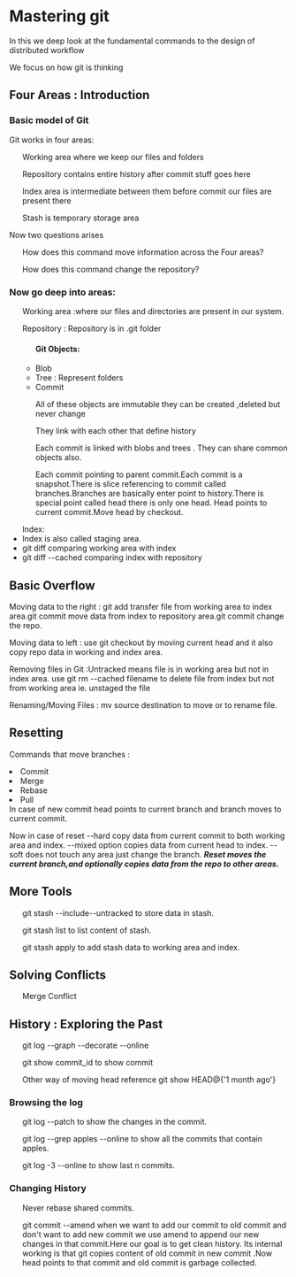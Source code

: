 <p><h1>Mastering git</h1></p>
<p>In this we deep look at the fundamental commands to the design of distributed workflow</p>
<p>We focus on how git is thinking</p>
<p><h2>Four Areas : Introduction</h2></P>
<p><h3>Basic model of Git </h3></p>
<p> Git works in four areas:</p>
<ul>Working area where we keep our files and folders</ul>
<ul>Repository contains entire history after commit stuff goes here</ul>
<ul>Index area is intermediate between them before commit our files are present there</ul>
<ul>Stash is temporary storage area</ul>

<p> Now two questions arises</p>
<ul>How does this command move information across the Four areas?</ul>
<ul>How does this command change the repository?</ul>

<p><h3> Now go deep into areas:</h3></p>
<ul>Working area :where our files and directories are present in our system. </ul>
<ul>Repository : Repository is in .git folder
<ul><h4>Git Objects: </h4>
<li>Blob</li>
<li>Tree : Represent folders</li>
<li>Commit</li>
<p> All of these objects are immutable they can be created ,deleted but never change</p>
<p>They link with each other that define history</p>
<p> Each commit is linked with blobs and trees . They can share common objects also.</p>
<p>Each commit pointing to parent commit.Each commit is a snapshot.There is slice referencing to commit called branches.Branches are basically enter point to history.There is special point called head there is only one head.
 Head points to current commit.Move head by checkout.</p>
 </ul>
</ul>
<ul>Index: 
  <li>Index is also called staging area.</li>
  <li>git diff comparing working area with index</li>
  <li>git diff --cached  comparing index with repository</li>
</ul>
<p><h2>Basic Overflow</h2></p>
<p>Moving data to the right : git add transfer file from working area to index area.git commit 
move data from index to repository area.git commit change the repo.</p>

<p>Moving data to left : use git checkout by moving current head and it also copy repo data in working and 
 index area.</p>
<p>Removing files in Git :Untracked means file is in working area but not in index area. 
use git rm --cached filename  to delete file from index but not from working area ie. unstaged
the file</p>
<p> Renaming/Moving  Files : mv source destination to move or to rename file. </p>

<p><h2>Resetting</h2></p>
<p>Commands that move branches : 
 <li>Commit</li>
 <li>Merge</li>
 <li>Rebase</li>
 <li>Pull</li>
 In case of new commit head points to current branch and branch moves to current commit.
</p>

<p>Now in case of reset --hard copy data from current commit to both working area and index.
 --mixed option copies data from current head to index.
 --soft does not touch any area just change the branch.
 <b> <i>Reset moves the current branch,and optionally copies data from  the repo to other 
  areas.
  </i>
 </b>
</p>
<p><h2>More Tools</h2></p>
<ul>git stash --include--untracked  to store data in stash.</ul>
<ul>git stash list to list content of stash.</ul>
<ul>git stash apply to add stash data to working area and index.</ul>

<p><h2> Solving Conflicts</h2></p>
<ul>Merge Conflict</ul>

<p><h2>History : Exploring the Past</h2>
<ul>git log --graph --decorate --online</ul>
<ul>git show commit_id to show commit</ul>
<ul>Other way of moving head reference git show HEAD@{'1 month ago'}</ul>
</p>
<p> <h3>Browsing the log </h3></p>
<ul>git log --patch to show the changes in the commit.</ul>
<ul>git log --grep apples --online to show all the commits that contain apples.</ul>
<ul>git log -3 --online to show last n commits.</ul>
 
 <p><h3>Changing History</h3></p>
 <ul>Never rebase shared commits.</ul>
 <ul>git commit --amend  when we want to add our commit to old commit and don't want to add new
commit we use amend to append our new changes in that commit.Here our goal is to get clean
history. Its internal working is that git copies content of old commit in new commit .Now head 
points to that commit and old commit is garbage collected.</ul>
 



